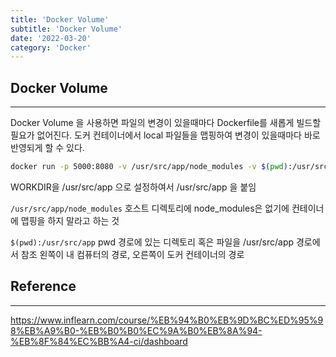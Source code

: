 ```yaml
---
title: 'Docker Volume'
subtitle: 'Docker Volume'
date: '2022-03-20'
category: 'Docker'
---
```


## Docker Volume

---

Docker Volume 을 사용하면 파일의 변경이 있을때마다 Dockerfile를 새롭게 빌드할 필요가 없어진다.
도커 컨테이너에서 local 파일들을 맵핑하여 변경이 있을때마다 바로 반영되게 할 수 있다.

```zsh
docker run -p 5000:8080 -v /usr/src/app/node_modules -v $(pwd):/usr/src/app {image id}
```

WORKDIR을 /usr/src/app 으로 설정하여서 /usr/src/app 을 붙임

`/usr/src/app/node_modules` 호스트 디렉토리에 node_modules은 없기에 컨테이너에 맵핑을 하지 말라고 하는 것

`$(pwd):/usr/src/app` pwd 경로에 있는 디렉토리 혹은 파일을 /usr/src/app 경로에서 참조
왼쪽이 내 컴퓨터의 경로, 오른쪽이 도커 컨테이너의 경로

## Reference

---

https://www.inflearn.com/course/%EB%94%B0%EB%9D%BC%ED%95%98%EB%A9%B0-%EB%B0%B0%EC%9A%B0%EB%8A%94-%EB%8F%84%EC%BB%A4-ci/dashboard

